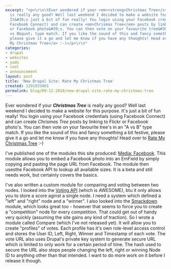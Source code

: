 ```yaml
---
excerpt: "<p>\r\n\tEver wondered if your <em><strong>Christmas Tree</strong></em>
  is really any good? Well last weekend I decided to make a website for this purpose.
  It&#39;s just a bit of fun really! You login using your Facebook credentials (using
  Facebook Connect) and can create <em>Chrismas Tree</em> posts by linking to Flickr
  or Facebook photo&#39;s. You can then vote on your favourite tree&#39;s in an &quot;A
  vs B&quot; type match. If you like the sound of this and fancy something a bit festive,
  please give it a go and let me know if you have any thoughts! Head over to <a href=\"http://ratemytree.co.uk/\">Rate
  My Christmas Tree</a> :-)</p>\r\n"
categories:
- drupal
- websites
- yads
- cool
- announcement
layout: post
title: 'New Drupal Site: Rate My Christmas Tree'
created: 1291933465
permalink: blog/09-12-2010/new-drupal-site-rate-my-christmas-tree
---
```

<p>
	Ever wondered if your <em><strong>Christmas Tree</strong></em> is really any good? Well last weekend I decided to make a website for this purpose. It&#39;s just a bit of fun really! You login using your Facebook credentials (using Facebook Connect) and can create <em>Chrismas Tree</em> posts by linking to Flickr or Facebook photo&#39;s. You can then vote on your favourite tree&#39;s in an &quot;A vs B&quot; type match. If you like the sound of this and fancy something a bit festive, please give it a go and let me know if you have any thoughts! Head over to <a href="http://ratemytree.co.uk/">Rate My Christmas Tree</a> :-)</p>
<!--break-->
<p>
	I&#39;ve published one of the modules this site produced:&nbsp;<a href="http://drupal.org/project/media_facebook">Media: Facebook</a>. This module allows you to embed a Facebook photo into an EmField by simply copying and pasting the page URL from Facebook. The module then usesthe Facebook API to lookup all available sizes. It is a beta and still needs work, but certainly covers the basics.</p>
<p>
	I&#39;ve also written a custom module for comparing and voting between two nodes. I looked into the <a href="http://drupal.org/project/votingapi">Voting API</a> (which is AWESOME), btu it only allows you to store a score aginst a single node. I need a system which defined a &quot;left&quot; and &quot;right&quot; node and a &quot;winner&quot;. I also looked into the <a href="http://drupal.org/project/smackdown">Smackdown</a> module, which looks great too - however that seems to force you to create a &quot;competition&quot; node for every competition. That could get out of handy very quickly (assuming the site gains any kind of traction). So I wrote a module called Compare (which I&#39;ve not released yet). It will allow you to create &quot;profiles&quot; of votes. Each profile has it&#39;s own role-level access control and stores the User ID, Left, Right, Winner and Timestamp of each vote. The vote URL also uses Drupal&#39;s private key system to generate secure URL which is limited to only work for a certain period of time. The hash used to secure the URL also stops people changing the left, right or winning Node ID to anything other than that intended. I want to do more work on it before I release it though.</p>
